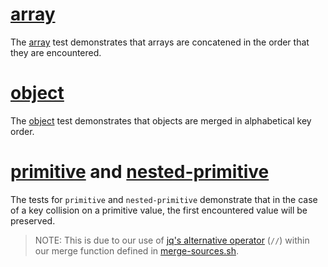 # [array](./array/)

The [array](./array/) test demonstrates that arrays are concatened in the order that they are encountered.

# [object](./object/)

The [object](./object/) test demonstrates that objects are merged in alphabetical key order. 

# [primitive](./primitive/) and [nested-primitive](./nested-primitive/)

The tests for `primitive` and `nested-primitive` demonstrate that in the case of a key collision on a primitive value, the first encountered value will be preserved. 

> NOTE: This is due to our use of [jq's alternative operator](https://jqlang.org/manual/#alternative-operator) (`//`) within our merge function defined in [merge-sources.sh](../../merge-sources.sh).